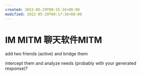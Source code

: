```yaml
---
created: 2022-05-29T00:15:24+08:00
modified: 2022-05-29T00:17:36+08:00
---
```


# IM MITM 聊天软件MITM

add two friends (active) and bridge them

intercept them and analyze needs (probably with your generated response)?
